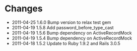 # Changes

* 2011-04-25 1.6.0 Bump version to relax test gem
* 2011-04-19 1.5.8 Add password_before_type_cast
* 2011-04-19 1.5.6 Bump dependency on ActiveRecordMock
* 2011-04-19 1.5.4 Bump dependency on ActiveRecordMock
* 2011-04-18 1.5.2 Update to Ruby 1.9.2 and Rails 3.0.5
